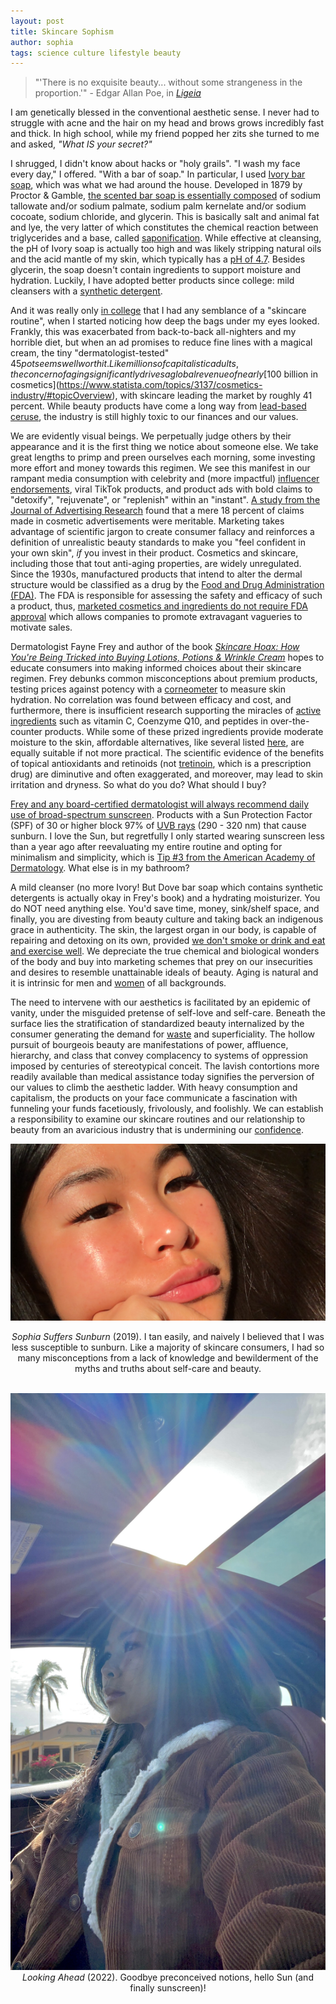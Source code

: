 ```yaml
---
layout: post
title: Skincare Sophism
author: sophia
tags: science culture lifestyle beauty
---
```


> "'There is no exquisite beauty... without some strangeness in the proportion.'" - Edgar Allan Poe, in [*Ligeia*](https://poestories.com/read/ligeia)

I am genetically blessed in the conventional aesthetic sense. I never had to struggle with acne and the hair on my head and brows grows incredibly fast and thick. In high school, while my friend popped her zits she turned to me and asked, *"What IS your secret?"*

I shrugged, I didn't know about hacks or "holy grails". "I wash my face every day," I offered. "With a bar of soap." In particular, I used [Ivory bar soap](https://ivory.com/bar-soap), which was what we had around the house. Developed in 1879 by Proctor & Gamble, [the scented bar soap is essentially composed](https://smartlabel.pg.com/00037000321361.html) of sodium tallowate and/or sodium palmate, sodium palm kernelate and/or sodium cocoate, sodium chloride, and glycerin. This is basically salt and animal fat and lye, the very latter of which constitutes the chemical reaction between triglycerides and a base, called [saponification](https://chem.libretexts.org/Bookshelves/Organic_Chemistry/Supplemental_Modules_(Organic_Chemistry)/Esters/Reactivity_of_Esters/Saponification). While effective at cleansing, the pH of Ivory soap is actually too high and was likely stripping natural oils and the acid mantle of my skin, which typically has a [pH of 4.7](https://pubmed.ncbi.nlm.nih.gov/18489300/). Besides glycerin, the soap doesn't contain ingredients to support moisture and hydration. Luckily, I have adopted better products since college: mild cleansers with a [synthetic detergent](https://chem.libretexts.org/Bookshelves/Introductory_Chemistry/Chemistry_for_Changing_Times_(Hill_and_McCreary)/21%3A_Household_Chemicals/21.02%3A_Synthetic_Detergents). 

And it was really only [in college](https://www.byrdie.com/average-cost-of-beauty-maintenance) that I had any semblance of a "skincare routine", when I started noticing how deep the bags under my eyes looked. Frankly, this was exacerbated from back-to-back all-nighters and my horrible diet, but when an ad promises to reduce fine lines with a magical cream, the tiny "dermatologist-tested" $45 pot seems well worth it. Like millions of capitalistic adults, the concern of aging significantly drives a global revenue of nearly [$100 billion in cosmetics](https://www.statista.com/topics/3137/cosmetics-industry/#topicOverview), with skincare leading the market by roughly 41 percent. While beauty products have come a long way from [lead-based ceruse](https://people.howstuffworks.com/about-makeup1.htm), the industry is still highly toxic to our finances and our values.

We are evidently visual beings. We perpetually judge others by their appearance and it is the first thing we notice about someone else. We take great lengths to primp and preen ourselves each morning, some investing more effort and money towards this regimen. We see this manifest in our rampant media consumption with celebrity and (more impactful) [influencer endorsements](https://journals.plos.org/plosone/article?id=10.1371/journal.pone.0249286), viral TikTok products, and product ads with bold claims to "detoxify", "rejuvenate", or "replenish" within an "instant". [A study from the Journal of Advertising Research](https://www.journalofadvertisingresearch.com/content/59/4/466) found that a mere 18 percent of claims made in cosmetic advertisements were meritable. Marketing takes advantage of scientific jargon to create consumer fallacy and reinforces a definition of unrealistic beauty standards to make you "feel confident in your own skin", *if* you invest in their product. Cosmetics and skincare, including those that tout anti-aging properties, are widely unregulated. Since the 1930s, manufactured products that intend to alter the dermal structure would be classified as a drug by the [Food and Drug Administration (FDA)](https://www.fda.gov). The FDA is responsible for assessing the safety and efficacy of such a product, thus, [marketed cosmetics and ingredients do not require FDA approval](https://www.fda.gov/cosmetics/cosmetic-products-ingredients/cosmetic-products) which allows companies to promote extravagant vagueries to motivate sales.

Dermatologist Fayne Frey and author of the book [*Skincare Hoax: How You're Being Tricked into Buying Lotions, Potions & Wrinkle Cream*](https://www.fryface.com/the-skincare-hoax) hopes to educate consumers into making informed choices about their skincare regimen. Frey debunks common misconceptions about premium products, testing prices against potency with a [corneometer](https://www.ncbi.nlm.nih.gov/pmc/articles/PMC4268288/) to measure skin hydration. No correlation was found between efficacy and cost, and furthermore, there is insufficient research supporting the miracles of [active ingredients](https://www.mayoclinic.org/diseases-conditions/wrinkles/in-depth/wrinkle-creams/art-20047463) such as vitamin C, Coenzyme Q10, and peptides in over-the-counter products. While some of these prized ingredients provide moderate moisture to the skin, affordable alternatives, like several listed [here](https://www.fryface.com/fryface/nojs/selector), are equally suitable if not more practical. The scientific evidence of the benefits of topical antioxidants and retinoids (not [tretinoin](https://www.ncbi.nlm.nih.gov/pmc/articles/PMC3225141/), which is a prescription drug) are diminutive and often exaggerated, and moreover, may lead to skin irritation and dryness. So what do you do? What should I buy?

[Frey and any board-certified dermatologist will always recommend daily use of broad-spectrum sunscreen](https://www.aad.org/public/everyday-care/skin-care-basics/care/skin-care-tips-dermatologists-use). Products with a Sun Protection Factor (SPF) of 30 or higher block 97% of [UVB rays](https://www.skincancer.org/risk-factors/uv-radiation/) (290 - 320 nm) that cause sunburn. I love the Sun, but regretfully I only started wearing sunscreen less than a year ago after reevaluating my entire routine and opting for minimalism and simplicity, which is [Tip #3 from the American Academy of Dermatology](https://www.aad.org/public/everyday-care/skin-care-basics/care/skin-care-tips-dermatologists-use). What else is in my bathroom? 

A mild cleanser (no more Ivory! But Dove bar soap which contains synthetic detergents is actually okay in Frey's book) and a hydrating moisturizer. You do NOT need anything else. You'd save time, money, sink/shelf space, and finally, you are divesting from beauty culture and taking back an indigenous grace in authenticity. The skin, the largest organ in our body, is capable of repairing and detoxing on its own, provided [we don't smoke or drink and eat and exercise well](https://www.aad.org/public/everyday-care/skin-care-secrets/anti-aging/reduce-premature-aging-skin). We depreciate the true chemical and biological wonders of the body and buy into marketing schemes that prey on our insecurities and desires to resemble unattainable ideals of beauty. Aging is natural and it is intrinsic for men and [women](https://solariachip.github.io/Madames/) of all backgrounds.

The need to intervene with our aesthetics is facilitated by an epidemic of vanity, under the misguided pretense of self-love and self-care. Beneath the surface lies the stratification of standardized beauty internalized by the consumer generating the demand for [waste](https://www.plasticpollutioncoalition.org/blog/2022/1/25/the-ugly-side-of-beauty-the-cosmetics-industrys-plastic-packaging-problem) and superficiality. The hollow pursuit of bourgeois beauty are manifestations of power, affluence, hierarchy, and class that convey complacency to systems of oppression imposed by centuries of stereotypical conceit. The lavish contortions more readily available than medical assistance today signifies the perversion of our values to climb the aesthetic ladder. With heavy consumption and capitalism, the products on your face communicate a fascination with funneling your funds facetiously, frivolously, and foolishly. We can establish a responsibility to examine our skincare routines and our relationship to beauty from an avaricious industry that is undermining our [confidence](https://solariachip.github.io/reshaping-confidence/). 

<center>
<img src='/images/IMG_5902.JPG'>
  
  <i>Sophia Suffers Sunburn</i> (2019). I tan easily, and naively I believed that I was less susceptible to sunburn. Like a majority of skincare consumers, I had so many misconceptions from a lack of knowledge and bewilderment of the myths and truths about self-care and beauty. <br><br/>
  
  
  <img src='/images/IMG_5105.jpg'>
  <i>Looking Ahead</i> (2022). Goodbye preconceived notions, hello Sun (and finally sunscreen)!
